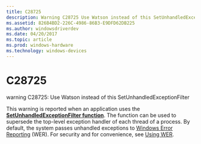 ```yaml
---
title: C28725
description: Warning C28725 Use Watson instead of this SetUnhandledExceptionFilter.
ms.assetid: 826B4BD2-226C-4986-86B3-E9DFD62DB225
ms.author: windowsdriverdev
ms.date: 04/20/2017
ms.topic: article
ms.prod: windows-hardware
ms.technology: windows-devices
---
```


# C28725


warning C28725: Use Watson instead of this SetUnhandledExceptionFilter

This warning is reported when an application uses the [**SetUnhandledExceptionFilter function**](https://msdn.microsoft.com/library/windows/desktop/ms680634). The function can be used to supersede the top-level exception handler of each thread of a process. By default, the system passes unhandled exceptions to [Windows Error Reporting](https://msdn.microsoft.com/library/windows/desktop/bb513641) (WER). For security and for convenience, see [Using WER](https://msdn.microsoft.com/library/windows/desktop/bb513616).

 

 





